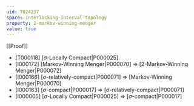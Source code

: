 ```yaml
---
uid: T024237
space: interlocking-interval-topology
property: 2-markov-winning-menger
value: true
---
```

[[Proof]]

* [T000118] [$\sigma$-Locally Compact|P000025]
* [I000172] [Markov-Winning Menger|P000070] => [2-Markov-Winning Menger|P000072]
* [I000166] [$\sigma$-relatively-compact|P000071] => [Markov-Winning Menger|P000070]
* [I000163] [$\sigma$-compact|P000017] => [$\sigma$-relatively-compact|P000071]
* [I000005] [$\sigma$-Locally Compact|P000025] => [$\sigma$-compact|P000017]


